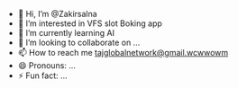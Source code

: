 - 👋 Hi, I’m @Zakirsalna
- 👀 I’m interested in VFS slot Boking app
- 🌱 I’m currently learning AI 
- 💞️ I’m looking to collaborate on ...
- 📫 How to reach me tajglobalnetwork@gmail.wcwwowm
- 😄 Pronouns: ...
- ⚡ Fun fact: ...

<!---
Zakirsalna/Zakirsalna is a ✨ special ✨ repository because its `README.md` (this file) appears on your GitHub profile.
You can click the Preview link to take a look at your changes.
--->
